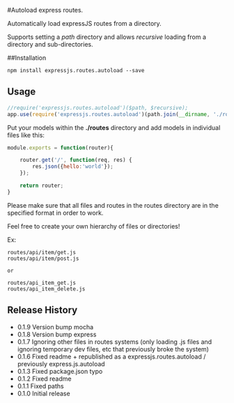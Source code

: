 #Autoload express routes.

Automatically load expressJS routes from a directory.

Supports setting a *path* directory and allows *recursive* loading from a directory and sub-directories.

##Installation

```
npm install expressjs.routes.autoload --save
```

## Usage

```javascript
//require('expressjs.routes.autoload')($path, $recursive);
app.use(require('expressjs.routes.autoload')(path.join(__dirname, './routes'), true));
```

Put your models within the **./routes** directory and add models in individual files like this:

```javascript
module.exports = function(router){

	router.get('/', function(req, res) {
		res.json({hello:'world'});
	});

	return router;
}

```

Please make sure that all files and routes in the routes directory are in the specified format in order to work.

Feel free to create your own hierarchy of files or directories!

Ex:

```
routes/api/item/get.js
routes/api/item/post.js

or 

routes/api_item_get.js
routes/api_item_delete.js
```

## Release History

* 0.1.9 Version bump mocha
* 0.1.8 Version bump express
* 0.1.7 Ignoring other files in routes systems (only loading .js files and ignoring temporary dev files, etc that previously broke the system)
* 0.1.6 Fixed readme + republished as a expressjs.routes.autoload / previously express.js.autoload
* 0.1.3 Fixed package.json typo
* 0.1.2 Fixed readme
* 0.1.1 Fixed paths
* 0.1.0 Initial release
